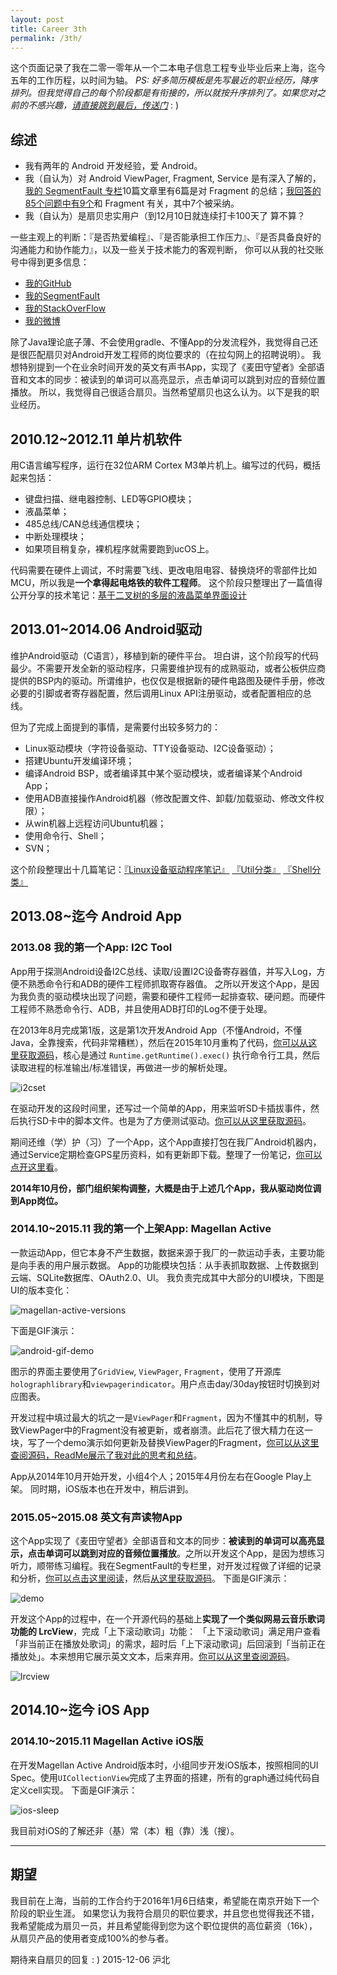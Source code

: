 ```yaml
---
layout: post
title: Career 3th
permalink: /3th/
---
```



这个页面记录了我在二零一零年从一个二本电子信息工程专业毕业后来上海，迄今五年的工作历程，以时间为轴。
*PS: 好多简历模板是先写最近的职业经历，降序排列。但我觉得自己的每个阶段都是有衔接的，所以就按升序排列了。如果您对之前的不感兴趣，[请直接跳到最后，传送门](http://li2.me/career-3th/#top2)*  : )

## 综述

- 我有两年的 Android 开发经验，爱 Android。
- 我（自认为）对 Android ViewPager, Fragment, Service 是有深入了解的，[我的 SegmentFault 专栏](http://segmentfault.com/blog/li2)10篇文章里有6篇是对 Fragment 的总结；[我回答的85个问题中有9个](http://segmentfault.com/a/1190000004063006#articleHeader19)和 Fragment 有关，其中7个被采纳。
- 我（自认为）是扇贝忠实用户（到12月10日就连续打卡100天了 算不算？


一些主观上的判断：『是否热爱编程』、『是否能承担工作压力』、『是否具备良好的沟通能力和协作能力』，以及一些关于技术能力的客观判断，
你可以从我的社交账号中得到更多信息：

- [我的GitHub](https://github.com/li2)
- [我的SegmentFault](http://segmentfault.com/u/li2)
- [我的StackOverFlow](http://stackoverflow.com/users/2722270/li2)
- [我的微博](http://weibo.com/liweiyi1989)

除了Java理论底子薄、不会使用gradle、不懂App的分发流程外，我觉得自己还是很匹配扇贝对Android开发工程师的岗位要求的（在拉勾网上的招聘说明）。
我想特别提到一个在业余时间开发的英文有声书App，实现了《麦田守望者》全部语音和文本的同步：被读到的单词可以高亮显示，点击单词可以跳到对应的音频位置播放。
所以，我觉得自己很适合扇贝。当然希望扇贝也这么认为。以下是我的职业经历。


## 2010.12~2012.11 单片机软件

用C语言编写程序，运行在32位ARM Cortex M3单片机上。编写过的代码，概括起来包括：

- 键盘扫描、继电器控制、LED等GPIO模块；
- 液晶菜单；
- 485总线/CAN总线通信模块；
- 中断处理模块；
- 如果项目稍复杂，裸机程序就需要跑到ucOS上。

代码需要在硬件上调试，不时需要飞线、更改电阻电容、替换烧坏的零部件比如MCU，所以我是**一个拿得起电烙铁的软件工程师**。
这个阶段只整理出了一篇值得公开分享的技术笔记：[基于二叉树的多层的液晶菜单界面设计](http://li2.me/hardware/基于二叉树的多层的液晶菜单界面设计/)


## 2013.01~2014.06 Android驱动

维护Android驱动（C语言），移植到新的硬件平台。
坦白讲，这个阶段写的代码最少。不需要开发全新的驱动程序，只需要维护现有的成熟驱动，或者公板供应商提供的BSP内的驱动。所谓维护，也仅仅是根据新的硬件电路图及硬件手册，修改必要的引脚或者寄存器配置，然后调用Linux API注册驱动，或者配置相应的总线。

但为了完成上面提到的事情，是需要付出较多努力的：

- Linux驱动模块（字符设备驱动、TTY设备驱动、I2C设备驱动）；
- 搭建Ubuntu开发编译环境；
- 编译Android BSP，或者编译其中某个驱动模块，或者编译某个Android App；
- 使用ADB直接操作Android机器（修改配置文件、卸载/加载驱动、修改文件权限）；
- 从win机器上远程访问Ubuntu机器；
- 使用命令行、Shell；
- SVN；

这个阶段整理出十几篇笔记：[『Linux设备驱动程序笔记』](http://li2.me/ldd/Linux-Device-Drivers/) [『Util分类』](http://li2.me/categories/#util) [『Shell分类』](http://li2.me/categories/#shell)


## 2013.08~迄今 Android App

### 2013.08 我的第一个App: I2C Tool

App用于探测Android设备I2C总线、读取/设置I2C设备寄存器值，并写入Log，方便不熟悉命令行和ADB的硬件工程师抓取寄存器值。
之所以开发这个App，是因为我负责的驱动模块出现了问题，需要和硬件工程师一起排查软、硬问题。而硬件工程师不熟悉命令行、ADB，并且使用ADB打印的Log不便于处理。

在2013年8月完成第1版，这是第1次开发Android App（不懂Android，不懂Java，全靠搜索，代码非常糟糕），然后在2015年10月重构了代码，[你可以从这里获取源码](https://github.com/li2/Android_I2C_Tool)，核心是通过 `Runtime.getRuntime().exec()` 执行命令行工具，然后读取进程的标准输出/标准错误，再做进一步的解析处理。

![i2cset](/images/career/set.png)

在驱动开发的这段时间里，还写过一个简单的App，用来监听SD卡插拔事件，然后执行SD卡中的脚本文件。也是为了方便测试驱动。[你可以从这里获取源码](https://github.com/li2/Autorun_Script_When_Sdcard_Pluged)。

期间还维（学）护（习）了一个App，这个App直接打包在我厂Android机器内，通过Service定期检查GPS星历资料，如有更新即下载。整理了一份笔记，[你可以点开这里看](http://li2.me/android/Download-Files-by-FTP/)。


**2014年10月份，部门组织架构调整，大概是由于上述几个App，我从驱动岗位调到App岗位。**


### 2014.10~2015.11 我的第一个上架App: Magellan Active

一款运动App，但它本身不产生数据，数据来源于我厂的一款运动手表，主要功能是向手表的用户展示数据。
App的功能模块包括：从手表抓取数据、上传数据到云端、SQLite数据库、OAuth2.0、UI。
我负责完成其中大部分的UI模块，下图是UI的版本变化：

![magellan-active-versions](/images/career/magellan-active-versions.png)

下面是GIF演示：

![android-gif-demo](/images/career/magellan-active-android-gif-demo.gif)

图示的界面主要使用了`GridView`, `ViewPager`, `Fragment`，使用了开源库`holographlibrary`和`viewpagerindicator`。用户点击day/30day按钮时切换到对应图表。

开发过程中填过最大的坑之一是`ViewPager`和`Fragment`，因为不懂其中的机制，导致ViewPager中的Fragment没有被更新，或者崩溃。此后花了很大精力在这一块，写了一个demo演示如何更新及替换ViewPager的Fragment，[你可以从这里查阅源码，ReadMe展示了我对此的思考和总结](https://github.com/li2/Update_Replace_Fragment_In_ViewPager)。

App从2014年10月开始开发，小组4个人；2015年4月份左右在Google Play上架。
同时期，iOS版本也在开发中，稍后讲到。


### 2015.05~2015.08 英文有声读物App

这个App实现了《麦田守望者》全部语音和文本的同步：**被读到的单词可以高亮显示，点击单词可以跳到对应的音频位置播放**。之所以开发这个App，是因为想练习听力，顺带练习编程。我在SegmentFault的专栏里，对开发过程做了详细的记录和分析，[你可以点击这里阅读](http://segmentfault.com/a/1190000003498111)，然后[从这里获取源码](https://github.com/li2/TalkingBook21_AndroidApp)。
下面是GIF演示：

![demo](/images/career/TalkingBook21_demo.gif)


开发这个App的过程中，在一个开源代码的基础上**实现了一个类似网易云音乐歌词功能的 LrcView**，完成「上下滚动歌词」功能： 「上下滚动歌词」满足用户查看「非当前正在播放处歌词」的需求，超时后「上下滚动歌词」后回滚到「当前正在播放处」。本来想用它展示英文文本，后来弃用。[你可以从这里查阅源码](https://github.com/li2/Android_Lrc_View)。

![lrcview](/images/career/lrcview.png)



## 2014.10~迄今 iOS App

### 2014.10~2015.11 Magellan Active iOS版

在开发Magellan Active Android版本时，小组同步开发iOS版本，按照相同的UI Spec。使用`UICollectionView`完成了主界面的搭建，所有的graph通过纯代码自定义cell实现。
下面是GIF演示：

![ios-sleep](/images/career/magellan-active-ios-gif-demo.gif)

我目前对iOS的了解还非（基）常（本）粗（靠）浅（搜）。

------

## 期望

我目前在上海，当前的工作合约于2016年1月6日结束，希望能在南京开始下一个阶段的职业生涯。
如果您认为我符合扇贝的职位要求，并且您也觉得我还不错，我希望能成为扇贝一员，并且希望能得到您为这个职位提供的高位薪资（16k），从扇贝产品的使用者变成100%的参与者。

期待来自扇贝的回复 : )
2015-12-06 沪北
